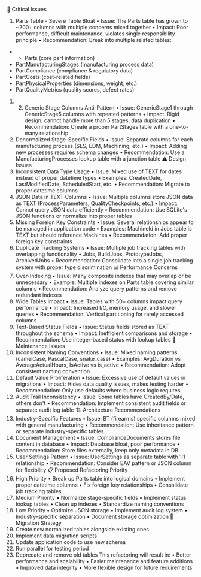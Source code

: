 ﻿🚨 Critical Issues
1. Parts Table - Severe Table Bloat
•	Issue: The Parts table has grown to ~200+ columns with multiple concerns mixed together
•	Impact: Poor performance, difficult maintenance, violates single responsibility principle
•	Recommendation: Break into multiple related tables:
- - Parts (core part information)
- PartManufacturingStages (manufacturing process data)
- PartCompliance (compliance & regulatory data)
- PartCosts (cost-related fields)
- PartPhysicalProperties (dimensions, weight, etc.)
- PartQualityMetrics (quality scores, defect rates)
1. 2. Generic Stage Columns Anti-Pattern
•	Issue: GenericStage1 through GenericStage5 columns with repeated patterns
•	Impact: Rigid design, cannot handle more than 5 stages, data duplication
•	Recommendation: Create a proper PartStages table with a one-to-many relationship
3. Denormalized Stage-Specific Fields
•	Issue: Separate columns for each manufacturing process (SLS, EDM, Machining, etc.)
•	Impact: Adding new processes requires schema changes
•	Recommendation: Use a ManufacturingProcesses lookup table with a junction table
⚠️ Design Issues
4. Inconsistent Data Type Usage
•	Issue: Mixed use of TEXT for dates instead of proper datetime types
•	Examples: CreatedDate, LastModifiedDate, ScheduledStart, etc.
•	Recommendation: Migrate to proper datetime columns
5. JSON Data in TEXT Columns
•	Issue: Multiple columns store JSON data as TEXT (ProcessParameters, QualityCheckpoints, etc.)
•	Impact: Cannot query JSON data efficiently
•	Recommendation: Use SQLite's JSON functions or normalize into proper tables
6. Missing Foreign Key Constraints
•	Issue: Several relationships appear to be managed in application code
•	Examples: MachineId in Jobs table is TEXT but should reference Machines
•	Recommendation: Add proper foreign key constraints
7. Duplicate Tracking Systems
•	Issue: Multiple job tracking tables with overlapping functionality
•	Jobs, BuildJobs, PrototypeJobs, ArchivedJobs
•	Recommendation: Consolidate into a single job tracking system with proper type discrimination
📊 Performance Concerns
8. Over-Indexing
•	Issue: Many composite indexes that may overlap or be unnecessary
•	Example: Multiple indexes on Parts table covering similar columns
•	Recommendation: Analyze query patterns and remove redundant indexes
9. Wide Tables Impact
•	Issue: Tables with 50+ columns impact query performance
•	Impact: Increased I/O, memory usage, and slower queries
•	Recommendation: Vertical partitioning for rarely accessed columns
10. Text-Based Status Fields
•	Issue: Status fields stored as TEXT throughout the schema
•	Impact: Inefficient comparisons and storage
•	Recommendation: Use integer-based status with lookup tables
🔧 Maintenance Issues
11. Inconsistent Naming Conventions
•	Issue: Mixed naming patterns (camelCase, PascalCase, snake_case)
•	Examples: AvgDuration vs AverageActualHours, IsActive vs is_active
•	Recommendation: Adopt consistent naming convention
12. Default Value Proliferation
•	Issue: Excessive use of default values in migrations
•	Impact: Hides data quality issues, makes testing harder
•	Recommendation: Only use defaults where business logic requires
13. Audit Trail Inconsistency
•	Issue: Some tables have CreatedBy/Date, others don't
•	Recommendation: Implement consistent audit fields or separate audit log table
🏗️ Architecture Recommendations
14. Industry-Specific Features
•	Issue: BT (firearms) specific columns mixed with general manufacturing
•	Recommendation: Use inheritance pattern or separate industry-specific tables
15. Document Management
•	Issue: ComplianceDocuments stores file content in database
•	Impact: Database bloat, poor performance
•	Recommendation: Store files externally, keep only metadata in DB
16. User Settings Pattern
•	Issue: UserSettings as separate table with 1:1 relationship
•	Recommendation: Consider EAV pattern or JSON column for flexibility
📋 Proposed Refactoring Priority
1.	High Priority
•	Break up Parts table into logical domains
•	Implement proper datetime columns
•	Fix foreign key relationships
•	Consolidate job tracking tables
2.	Medium Priority
•	Normalize stage-specific fields
•	Implement status lookup tables
•	Clean up indexes
•	Standardize naming conventions
3.	Low Priority
•	Optimize JSON storage
•	Implement audit log system
•	Industry-specific separation
•	Document storage optimization
🚀 Migration Strategy
1.	Create new normalized tables alongside existing ones
2.	Implement data migration scripts
3.	Update application code to use new schema
4.	Run parallel for testing period
5.	Deprecate and remove old tables
This refactoring will result in:
•	Better performance and scalability
•	Easier maintenance and feature additions
•	Improved data integrity
•	More flexible design for future requirements